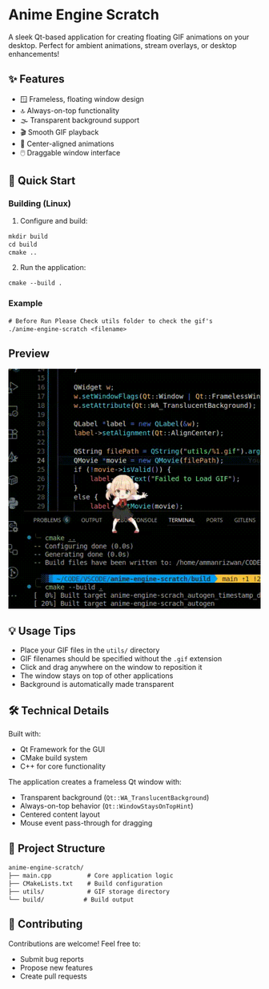 # Anime Engine Scratch

A sleek Qt-based application for creating floating GIF animations on your desktop. Perfect for ambient animations, stream overlays, or desktop enhancements!

## ✨ Features

- 🪟 Frameless, floating window design
- 🔝 Always-on-top functionality
- 🌫️ Transparent background support
- 🎬 Smooth GIF playback
- 🎯 Center-aligned animations
- 🖱️ Draggable window interface

## 🚀 Quick Start

### Building (Linux)

1. Configure and build:
```git
mkdir build
cd build
cmake ..
```

2. Run the application:
```git
cmake --build .
```

### Example
```git
# Before Run Please Check utils folder to check the gif's
./anime-engine-scratch <filename>
```


## Preview

![Video-Preivew](./resources/preview.gif)

## 💡 Usage Tips

- Place your GIF files in the `utils/` directory
- GIF filenames should be specified without the `.gif` extension
- Click and drag anywhere on the window to reposition it
- The window stays on top of other applications
- Background is automatically made transparent

## 🛠️ Technical Details

Built with:
- Qt Framework for the GUI
- CMake build system
- C++ for core functionality

The application creates a frameless Qt window with:
- Transparent background (`Qt::WA_TranslucentBackground`)
- Always-on-top behavior (`Qt::WindowStaysOnTopHint`)
- Centered content layout
- Mouse event pass-through for dragging

## 📂 Project Structure

```
anime-engine-scratch/
├── main.cpp          # Core application logic
├── CMakeLists.txt    # Build configuration
├── utils/            # GIF storage directory
└── build/           # Build output
```

## 🤝 Contributing

Contributions are welcome! Feel free to:
- Submit bug reports
- Propose new features
- Create pull requests
